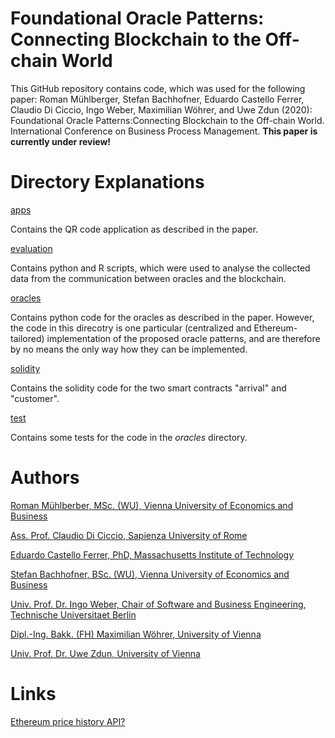 # Foundational Oracle Patterns: Connecting Blockchain to the Off-chain World
This GitHub repository contains code, which was used for the following paper:
Roman Mühlberger, Stefan Bachhofner, Eduardo Castello Ferrer, Claudio Di Ciccio, Ingo Weber, Maximilian Wöhrer, and Uwe Zdun (2020): 
Foundational Oracle Patterns:Connecting Blockchain to the Off-chain World. International Conference on Business Process Management. **This paper is currently under review!**

# Directory Explanations
[apps](https://github.com/MacOS/blockchain-oracles-data-collection/tree/master/apps)

Contains the QR code application as described in the paper.

[evaluation](https://github.com/MacOS/blockchain-oracles-data-collection/tree/master/evaluation)

Contains python and R scripts, which were used to analyse the collected data from the communication between oracles and the blockchain.

[oracles](https://github.com/MacOS/blockchain-oracles-data-collection/tree/master/oracles)

Contains python code for the oracles as described in the paper. However, the code in this direcotry
is one particular (centralized and Ethereum-tailored) implementation of the proposed oracle patterns, and are therefore by no means the only way how they can be implemented.

[solidity](https://github.com/MacOS/blockchain-oracles-data-collection/tree/master/solidity)

Contains the solidity code for the two smart contracts "arrival" and "customer".

[test](https://github.com/MacOS/blockchain-oracles-data-collection/tree/master/test)

Contains some tests for the code in the _oracles_ directory.


# Authors
[Roman Mühlberber, MSc. (WU), Vienna University of Economics and Business](https://scholar.google.at/citations?user=aQVmc18AAAAJ&oi=ao)

[Ass. Prof. Claudio Di Ciccio, Sapienza University of Rome](https://scholar.google.at/citations?user=OBwQoWsAAAAJ)

[Eduardo Castello Ferrer, PhD, Massachusetts Institute of Technology](https://scholar.google.at/citations?hl=de&user=D1eifv4AAAAJ)

[Stefan Bachhofner, BSc. (WU), Vienna University of Economics and Business](https://scholar.google.at/citations?user=-WZ0YuUAAAAJ)

[Univ. Prof. Dr. Ingo Weber, Chair of Software and Business Engineering, Technische Universitaet Berlin](https://scholar.google.at/citations?user=uZP6cXwAAAAJ)

[Dipl.-Ing. Bakk. (FH) Maximilian Wöhrer, University of Vienna](https://scholar.google.at/citations?user=cLtHNX0AAAAJ)

[Univ. Prof. Dr. Uwe Zdun, University of Vienna](https://scholar.google.at/citations?user=jLm9DCkAAAAJ)

# Links 
[Ethereum price history API?](https://www.reddit.com/r/ethereum/comments/6xbwxp/ethereum_price_history_api/)

